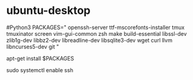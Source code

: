 # ubuntu-desktop

#Python3
PACKAGES="
openssh-server 
ttf-mscorefonts-installer 
tmux 
tmuxinator 
screen 
vim-gui-common 
zsh 
make 
build-essential 
libssl-dev 
zlib1g-dev 
libbz2-dev 
libreadline-dev 
libsqlite3-dev 
wget 
curl 
llvm 
libncurses5-dev 
git
"

apt-get install $PACKAGES

sudo systemctl enable ssh

